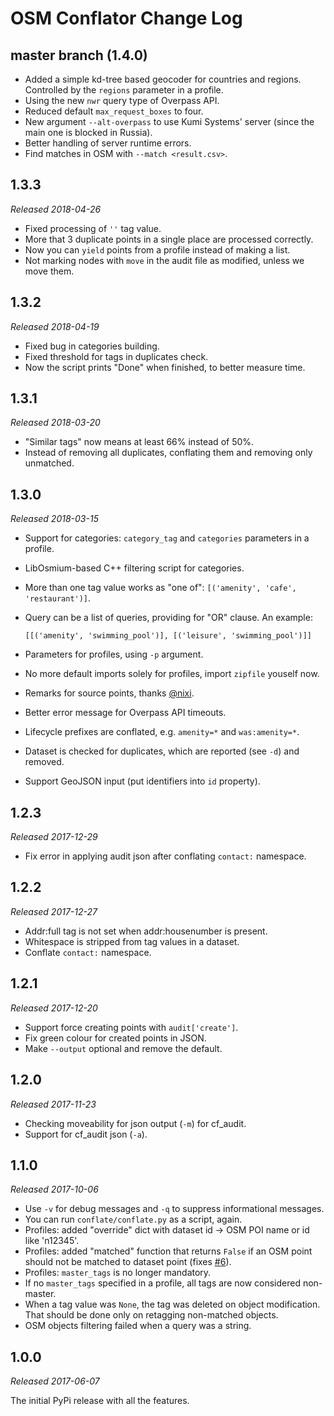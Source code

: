 # OSM Conflator Change Log

## master branch (1.4.0)

* Added a simple kd-tree based geocoder for countries and regions. Controlled by the `regions` parameter in a profile.
* Using the new `nwr` query type of Overpass API.
* Reduced default `max_request_boxes` to four.
* New argument `--alt-overpass` to use Kumi Systems' server (since the main one is blocked in Russia).
* Better handling of server runtime errors.
* Find matches in OSM with `--match <result.csv>`.

## 1.3.3

_Released 2018-04-26_

* Fixed processing of `''` tag value.
* More that 3 duplicate points in a single place are processed correctly.
* Now you can `yield` points from a profile instead of making a list.
* Not marking nodes with `move` in the audit file as modified, unless we move them.

## 1.3.2

_Released 2018-04-19_

* Fixed bug in categories building.
* Fixed threshold for tags in duplicates check.
* Now the script prints "Done" when finished, to better measure time.

## 1.3.1

_Released 2018-03-20_

* "Similar tags" now means at least 66% instead of 50%.
* Instead of removing all duplicates, conflating them and removing only unmatched.

## 1.3.0

_Released 2018-03-15_

* Support for categories: `category_tag` and `categories` parameters in a profile.
* LibOsmium-based C++ filtering script for categories.
* More than one tag value works as "one of": `[('amenity', 'cafe', 'restaurant')]`.
* Query can be a list of queries, providing for "OR" clause. An example:

    `[[('amenity', 'swimming_pool')], [('leisure', 'swimming_pool')]]`

* Parameters for profiles, using `-p` argument.
* No more default imports solely for profiles, import `zipfile` youself now.
* Remarks for source points, thanks [@nixi](https://github.com/hixi).
* Better error message for Overpass API timeouts.
* Lifecycle prefixes are conflated, e.g. `amenity=*` and `was:amenity=*`.
* Dataset is checked for duplicates, which are reported (see `-d`) and removed.
* Support GeoJSON input (put identifiers into `id` property).

## 1.2.3

_Released 2017-12-29_

* Fix error in applying audit json after conflating `contact:` namespace.

## 1.2.2

_Released 2017-12-27_

* Addr:full tag is not set when addr:housenumber is present.
* Whitespace is stripped from tag values in a dataset.
* Conflate `contact:` namespace.

## 1.2.1

_Released 2017-12-20_

* Support force creating points with `audit['create']`.
* Fix green colour for created points in JSON.
* Make `--output` optional and remove the default.

## 1.2.0

_Released 2017-11-23_

* Checking moveability for json output (`-m`) for cf_audit.
* Support for cf_audit json (`-a`).

## 1.1.0

_Released 2017-10-06_

* Use `-v` for debug messages and `-q` to suppress informational messages.
* You can run `conflate/conflate.py` as a script, again.
* Profiles: added "override" dict with dataset id → OSM POI name or id like 'n12345'.
* Profiles: added "matched" function that returns `False` if an OSM point should not be matched to dataset point (fixes [#6](https://github.com/mapsme/osm_conflate/issues/6)).
* Profiles: `master_tags` is no longer mandatory.
* If no `master_tags` specified in a profile, all tags are now considered non-master.
* When a tag value was `None`, the tag was deleted on object modification. That should be done only on retagging non-matched objects.
* OSM objects filtering failed when a query was a string.

## 1.0.0

_Released 2017-06-07_

The initial PyPi release with all the features.
